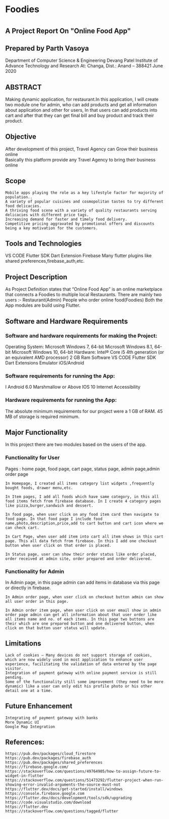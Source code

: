 <h1> Foodies <h1>

## A Project Report On "Online Food App"

## Prepared by Parth Vasoya 
  
Department of Computer Science & Engineering
Devang Patel Institute of Advance Technology and Research
At: Changa, Dist.: Anand – 388421
June 2020 


## ABSTRACT


Making dynamic application, for restaurant.In this application, I will create two module one for admin, who can add products and get all information about application and other for users,
In that users can add products into cart and after that they can get final bill and buy product and track their product.

## Objective
After development of this project, Travel Agency can Grow their business online  
Basically this platform provide any Travel Agency to bring their business online
  
## Scope
	Mobile apps playing the role as a key lifestyle factor for majority of population..
	A variety of popular cuisines and cosmopolitan tastes to try different food delicacies. 
	A thriving food scene with a variety of quality restaurants serving delicacies with different price tags. 
	Increasing demand for faster and timely food delivery. 
	Competitive pricing aggravated by promotional offers and discounts being a key motivation for the customers.

## Tools and Technologies
VS CODE
Flutter SDK
Dart Extension
Firebase
Many flutter plugins like shared preferences,firebase_auth,etc.


## Project Description


As Project Definition states that “Online Food App” is an online marketplace that connects a Foodies to multiple local Restaurants.
	There are mainly two users :-
	Restaurant(Admin)
	People who order online food(Foodies)
	Both the App modules are build using Flutter.



## Software and Hardware Requirements 
<h3> Software and hardware requirements for making the Project: </h3>
	Operating System:
	Microsoft Windows 7, 64-bit
	Microsoft Windows 8.1, 64-bit
	Microsoft Windows 10, 64-bit
	Hardware:
	Intel® Core i5 4th generation (or an equivalent AMD processor)
	2 GB Ram
	Software
	VS CODE
	Flutter SDK
	Dart Extensions
	Emulator iOS/Android

<h3> Software requirements for running the App: </h3> 
	I Android 6.0 Marshmallow or Above
	IOS 10
	Internet Accessibility
	
<h3> Hardware requirements for running the App: </h3>
	The absolute minimum requirements for our project were a 1 GB of RAM.
	45 MB of storage is required minimum.
 
 
## Major Functionality 
In this project there are two modules based on the users of the app.
<h3> Functionality for User </h3>
	Pages : home page, food page, cart page, status page, admin page,admin order page

	In Homepage, I created all items category list widgets ,frequently bought foods, drawer menu,etc.

	In Item pages, I add all foods which have same category, in this all food items fetch from firebase database. In I create 4 category pages like pizza,burger,sandwich and dessert.

	In food page, when user click on any food item card then navigate to food page. In that food page I include food name,photo,description,price,add to cart button and cart icon where we can check cart.

	In Cart Page, when user add item into cart all item shows in this cart page. This all data fetch from firebase. In this I add one checkout button when user click on that order is placed.

	In Status page, user can show their order status like order placed, order received at admin site, order prepared and order delivered.

<h3> Functionality for Admin </h3>
	In Admin page, in this page admin can add items in database via this page or directly in firebase.

	In Admin order page, when user click on checkout button admin can show all user order in this page.

	In Admin order item page, when user click on user email show in admin order page admin can get all information about that user order like all items name and no. of each items. In this page two buttons are their which are one prepared button and one delivered button, when click on that button user status will update.
 


## Limitations

	Lack of cookies – Many devices do not support storage of cookies, which are now widely used in most application to enhance user experience, facilitating the validation of data entered by the page visitor.
	Integration of payment gateway with online payment service is still pending.
	Some of the functionality still some improvement (they need to be more dynamic) like a user can only edit his profile photo or his other detail one at a time.


## Future Enhancement

	Integrating of payment gateway with banks
	More Dynamic UI 
	Google Map Integration


## References:
	https://pub.dev/packages/cloud_firestore
	https://pub.dev/packages/firebase_auth
	https://pub.dev/packages/shared_preferences
	https://firebase.google.com/
	https://stackoverflow.com/questions/49764905/how-to-assign-future-to-widget-in-flutter
	https://stackoverflow.com/questions/51473292/flutter-project-when-run-showing-error-invalid-arguments-the-source-must-not
	https://flutter.dev/docs/get-started/install/windows
	https://console.firebase.google.com
	https://flutter.dev/docs/development/tools/sdk/upgrading
	https://code.visualstudio.com/download
	https://flutter.dev
	https://stackoverflow.com/questions/tagged/flutter
